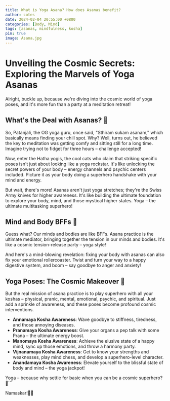 ```yaml
---
title: What is Yoga Asana? How does Asanas benefit?
author: cotes
date: 2024-02-04 20:55:00 +0800
categories: [Body, Mind]
tags: [asanas, mindfulness, kosha]
pin: true
image: Asana.jpg
---
```


# Unveiling the Cosmic Secrets: Exploring the Marvels of Yoga Asanas

Alright, buckle up, because we're diving into the cosmic world of yoga poses, and it's more fun than a party at a meditation retreat!

## **What's the Deal with Asanas? 🤔**

So, Patanjali, the OG yoga guru, once said, "Sthiram sukam asanam," which basically means finding your chill spot. Why? Well, turns out, he believed the key to meditation was getting comfy and sitting still for a long time. Imagine trying not to fidget for three hours – challenge accepted!

Now, enter the Hatha yogis, the cool cats who claim that striking specific poses isn't just about looking like a yoga rockstar. It's like unlocking the secret powers of your body – energy channels and psychic centers included. Picture it as your body doing a superhero handshake with your mind and energy.

But wait, there's more! Asanas aren't just yoga stretches; they're the Swiss Army knives for higher awareness. It's like building the ultimate foundation to explore your body, mind, and those mystical higher states. Yoga – the ultimate multitasking superhero!

## **Mind and Body BFFs 🤝**

Guess what? Our minds and bodies are like BFFs. Asana practice is the ultimate mediator, bringing together the tension in our minds and bodies. It's like a cosmic tension-release party – yoga style!

And here's a mind-blowing revelation: fixing your body with asanas can also fix your emotional rollercoaster. Twist and turn your way to a happy digestive system, and boom – say goodbye to anger and anxiety!

## **Yoga Poses: The Cosmic Makeover 🌌**

But the real mission of asana practice is to play superhero with all your koshas – physical, pranic, mental, emotional, psychic, and spiritual. Just add a sprinkle of awareness, and these poses become profound cosmic interventions.

- **Annamaya Kosha Awareness**: Wave goodbye to stiffness, tiredness, and those annoying diseases.
- **Pranamaya Kosha Awareness**: Give your organs a pep talk with some Prana – the ultimate energy boost.
- **Manomaya Kosha Awareness**: Achieve the elusive state of a happy mind, sync up those emotions, and throw a harmony party.
- **Vijnanamaya Kosha Awareness**: Get to know your strengths and weaknesses, play mind chess, and develop a superhero-level character.
- **Anandamaya Kosha Awareness**: Elevate yourself to the blissful state of body and mind – the yoga jackpot!

Yoga – because why settle for basic when you can be a cosmic superhero? 🚀```

Namaskar!🙏✨